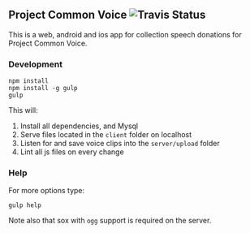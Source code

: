 ## Project Common Voice ![Travis Status](https://travis-ci.org/mozilla/voice-web.svg?branch=master "Travis Status")
This is a web, android and ios app for collection speech
donations for Project Common Voice.

### Development
```
npm install
npm install -g gulp
gulp
```
This will:
1. Install all dependencies, and Mysql
1. Serve files located in the `client` folder on localhost
1. Listen for and save voice clips into the `server/upload` folder
1. Lint all js files on every change

### Help

For more options type:
```
gulp help
```

Note also that sox with `ogg` support is required on the server.
